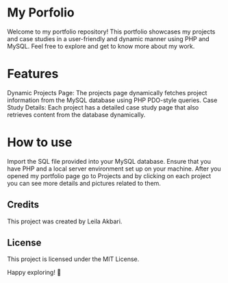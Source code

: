 # My Porfolio
Welcome to my portfolio repository! This portfolio showcases my projects and case studies in a user-friendly and dynamic manner using PHP and MySQL. Feel free to explore and get to know more about my work.

# Features
Dynamic Projects Page: The projects page dynamically fetches project information from the MySQL database using PHP PDO-style queries.
Case Study Details: Each project has a detailed case study page that also retrieves content from the database dynamically.

# How to use
Import the SQL file provided into your MySQL database.
Ensure that you have PHP and a local server environment set up on your machine.
After you opened my portfolio page go to Projects and by clicking on each project you can see more details and pictures related to them.

## Credits

This project was created by Leila Akbari.

## License

This project is licensed under the MIT License.

Happy exploring! 🚀
